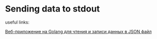# Sending data to stdout


useful links:

[Веб-приложение на Golang для чтения и записи данных в JSON файл
](https://uproger.com/veb-prilozhenie-na-golang-dlya-chteniya-i-zapisi-dannyh-v-json-fajl/)
